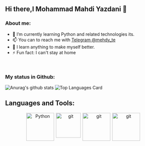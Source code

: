 ## Hi there,I Mohammad Mahdi Yazdani 👋


### About me:

- 🌱 I’m currently learning Python and related technologies its.
- 📫 You can to reach me with [Telegram @mehdy_te](https://t.me/mehdy_te)
- :boy: I learn anything to make myself better.
- ⚡ Fun fact: I can't stay at home
<br>

### My status in Github:

![Anurag's github stats](https://github-readme-stats.vercel.app/api?username=MrMohammadY&theme=default&show_icons=true) 
![Top Languages Card](https://github-readme-stats.vercel.app/api/top-langs/?username=MrMohammadY&layout=compact)

## Languages and Tools:
<p align="center">
<img src="/abranhe/programming-languages-logos/blob/master/src/python/python.png" alt="Python" height="90" width="90" style="vertical-align:top; margin:1px">
<img src="https://cdn.iconscout.com/icon/free/png-256/git-17-1175218.png" alt="git" height="80" width="80" style="vertical-align:top; margin:1px">
<img src="https://cdn.iconscout.com/icon/free/png-256/django-11-1175036.png" alt="git" height="90" width="90" style="vertical-align:top; margin:1px;">
<img src="https://cdn.iconscout.com/icon/free/png-256/mongodb-2-1175137.png" alt="git" height="90" width="90" style="vertical-align:top; margin:1px">
</p>
